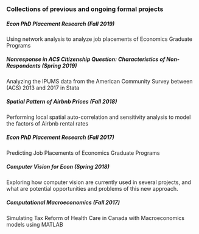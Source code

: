 ### Collections of previous and ongoing formal projects  


##### Econ PhD Placement Research	(Fall 2019)
Using network analysis to analyze job placements of Economics Graduate Programs

##### Nonresponse in ACS Citizenship Question: Characteristics of Non-Respondents (Spring 2019)
Analyzing the IPUMS data from the American Community Survey between (ACS) 2013 and 2017 in Stata

##### Spatial Pattern of Airbnb Prices (Fall 2018)
Performing local spatial auto-correlation and sensitivity analysis to model the factors of Airbnb rental rates


##### Econ PhD Placement Research	(Fall 2017)
Predicting Job Placements of Economics Graduate Programs

##### Computer Vision for Econ (Spring 2018)
Exploring how computer vision are currently used in several projects, and what are potential opportunities and problems of this new approach.

##### Computational Macroeconomics (Fall 2017)
Simulating Tax Reform of Health Care in Canada with Macroeconomics models using MATLAB 
